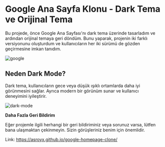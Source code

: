 # Google Ana Sayfa Klonu - Dark Tema ve Orijinal Tema

Bu projede, önce Google Ana Sayfası'nı dark tema üzerinde tasarladım ve ardından orijinal temaya geri döndüm. Bunu yaparak, projenin iki farklı versiyonunu oluşturdum ve kullanıcıların her iki sürümü de gözden geçirmesine imkan tanıdım.

![google](https://img001.prntscr.com/file/img001/fi_Y2vwxSi2mrL7yda78jQ.png)

## Neden Dark Mode?

Dark tema, kullanıcıların gece veya düşük ışıklı ortamlarda daha iyi görünmesini sağlar. Ayrıca modern bir görünüm sunar ve kullanıcı deneyimini iyileştirir.

![dark-mode](https://img001.prntscr.com/file/img001/owuKb1h2QD61BL37K9TYVg.png)

**Daha Fazla Geri Bildirim**

Eğer projemle ilgili herhangi bir geri bildiriminiz veya sorunuz varsa, lütfen bana ulaşmaktan çekinmeyin. Sizin görüşleriniz benim için önemlidir.

Link: https://asroyx.github.io/google-homepage-clone/
